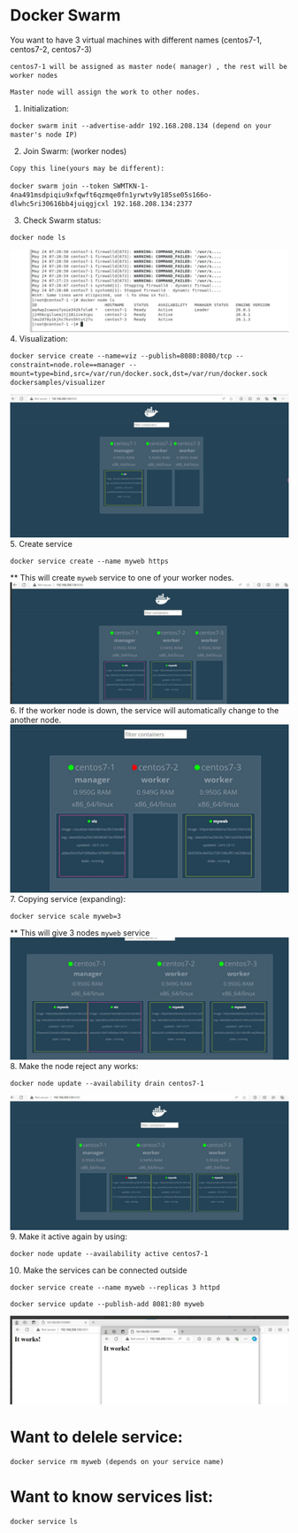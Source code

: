 # Docker Swarm
You want to have 3 virtual machines with different names (centos7-1, centos7-2, centos7-3)
```
centos7-1 will be assigned as master node( manager) , the rest will be worker nodes
```
```
Master node will assign the work to other nodes.
```
1. Initialization:
```
docker swarm init --advertise-addr 192.168.208.134 (depend on your master's node IP)
```
2. Join Swarm: (worker nodes)
```
Copy this line(yours may be different):

docker swarm join --token SWMTKN-1-4na491msdpiqiu9xfqwft6qzmqe0fn1yrwtv9y185se05s166o-dlwhc5ri30616bb4juiqgjcxl 192.168.208.134:2377
```
3. Check Swarm status:
```
docker node ls
```
![alt text](image.png)
4. Visualization:
```
docker service create --name=viz --publish=8080:8080/tcp --constraint=node.role==manager --mount=type=bind,src=/var/run/docker.sock,dst=/var/run/docker.sock dockersamples/visualizer
```
![alt text](image-1.png)
5. Create service
```
docker service create --name myweb https
```
** This will create ```myweb``` service to one of your worker nodes.
![alt text](image-2.png)
6. If the worker node is down, the service will automatically change to the another node.
![alt text](image-3.png)
7. Copying service (expanding):
```
docker service scale myweb=3
```
** This will give 3 nodes ```myweb``` service
![alt text](image-4.png)
8. Make the node reject any works:
```
docker node update --availability drain centos7-1
```
![alt text](image-5.png)
9. Make it active again by using:
```
docker node update --availability active centos7-1
```
10. Make the services can be connected outside
```
docker service create --name myweb --replicas 3 httpd
```
```
docker service update --publish-add 8081:80 myweb
```
![alt text](image-6.png)

# Want to delele service:
```
docker service rm myweb (depends on your service name)
```
# Want to know services list:
```
docker service ls
```